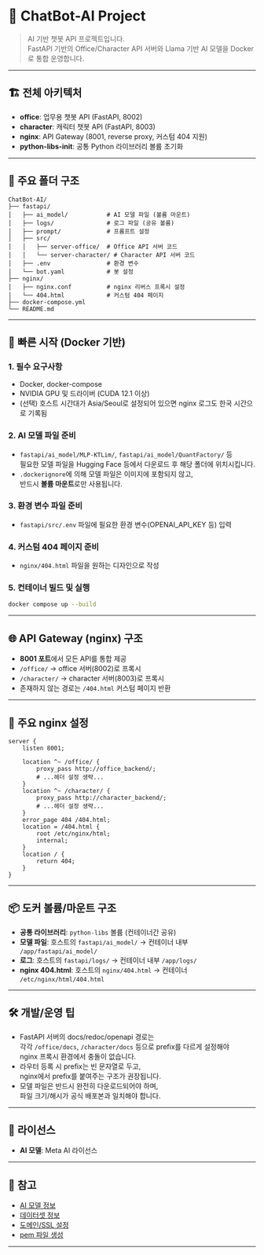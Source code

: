 # 🤖 ChatBot-AI Project

> AI 기반 챗봇 API 프로젝트입니다.  
> FastAPI 기반의 Office/Character API 서버와 Llama 기반 AI 모델을 Docker로 통합 운영합니다.

---

## 🏗️ 전체 아키텍처

- **office**: 업무용 챗봇 API (FastAPI, 8002)
- **character**: 캐릭터 챗봇 API (FastAPI, 8003)
- **nginx**: API Gateway (8001, reverse proxy, 커스텀 404 지원)
- **python-libs-init**: 공통 Python 라이브러리 볼륨 초기화

---

## 📂 주요 폴더 구조

```
ChatBot-AI/
├── fastapi/
│   ├── ai_model/           # AI 모델 파일 (볼륨 마운트)
│   ├── logs/               # 로그 파일 (공유 볼륨)
│   ├── prompt/             # 프롬프트 설정
│   ├── src/
│   │   ├── server-office/  # Office API 서버 코드
│   │   └── server-character/ # Character API 서버 코드
│   ├── .env                # 환경 변수
│   └── bot.yaml            # 봇 설정
├── nginx/
│   ├── nginx.conf          # nginx 리버스 프록시 설정
│   └── 404.html            # 커스텀 404 페이지
├── docker-compose.yml
└── README.md
```

---

## 🚀 빠른 시작 (Docker 기반)

### 1. **필수 요구사항**
- Docker, docker-compose
- NVIDIA GPU 및 드라이버 (CUDA 12.1 이상)
- (선택) 호스트 시간대가 Asia/Seoul로 설정되어 있으면 nginx 로그도 한국 시간으로 기록됨

### 2. **AI 모델 파일 준비**
- `fastapi/ai_model/MLP-KTLim/`, `fastapi/ai_model/QuantFactory/` 등  
  필요한 모델 파일을 Hugging Face 등에서 다운로드 후 해당 폴더에 위치시킵니다.
- `.dockerignore`에 의해 모델 파일은 이미지에 포함되지 않고,  
  반드시 **볼륨 마운트**로만 사용됩니다.

### 3. **환경 변수 파일 준비**
- `fastapi/src/.env` 파일에 필요한 환경 변수(OPENAI_API_KEY 등) 입력

### 4. **커스텀 404 페이지 준비**
- `nginx/404.html` 파일을 원하는 디자인으로 작성

### 5. **컨테이너 빌드 및 실행**
```bash
docker compose up --build
```

---

## 🌐 API Gateway (nginx) 구조

- **8001 포트**에서 모든 API를 통합 제공
- `/office/` → office 서버(8002)로 프록시
- `/character/` → character 서버(8003)로 프록시
- 존재하지 않는 경로는 `/404.html` 커스텀 페이지 반환

---

## 📝 주요 nginx 설정

```nginx
server {
    listen 8001;

    location ^~ /office/ {
        proxy_pass http://office_backend/;
        # ...헤더 설정 생략...
    }
    location ^~ /character/ {
        proxy_pass http://character_backend/;
        # ...헤더 설정 생략...
    }
    error_page 404 /404.html;
    location = /404.html {
        root /etc/nginx/html;
        internal;
    }
    location / {
        return 404;
    }
}
```

---

## 📦 도커 볼륨/마운트 구조

- **공통 라이브러리**: `python-libs` 볼륨 (컨테이너간 공유)
- **모델 파일**: 호스트의 `fastapi/ai_model/` → 컨테이너 내부 `/app/fastapi/ai_model/`
- **로그**: 호스트의 `fastapi/logs/` → 컨테이너 내부 `/app/logs/`
- **nginx 404.html**: 호스트의 `nginx/404.html` → 컨테이너 `/etc/nginx/html/404.html`

---

## 🛠️ 개발/운영 팁

- FastAPI 서버의 docs/redoc/openapi 경로는  
  각각 `/office/docs`, `/character/docs` 등으로 prefix를 다르게 설정해야  
  nginx 프록시 환경에서 충돌이 없습니다.
- 라우터 등록 시 prefix는 빈 문자열로 두고,  
  nginx에서 prefix를 붙여주는 구조가 권장됩니다.
- 모델 파일은 반드시 완전히 다운로드되어야 하며,  
  파일 크기/해시가 공식 배포본과 일치해야 합니다.

---

## 🔑 라이선스

- **AI 모델**: Meta AI 라이선스

---

## 📌 참고

- [AI 모델 정보](./fastapi/ai_model/README.md)
- [데이터셋 정보](./fastapi/datasets/README.md)
- [도메인/SSL 설정](./fastapi/certificates/DNS_README.md)
- [pem 파일 생성](./fastapi/certificates/PEM_README.md)

---
